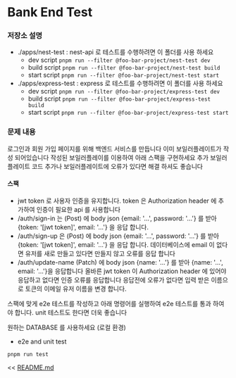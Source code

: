 # Bank End Test

### 저장소 설명

- ./apps/nest-test : nest-api 로 테스트를 수행하려면 이 폴더를 사용 하세요 
  - dev script `pnpm run --filter @foo-bar-project/nest-test dev`
  - build script `pnpm run --filter @foo-bar-project/nest-test build`
  - start script `pnpm run --filter @foo-bar-project/nest-test start`
- ./apps/express-test : express 로 테스트를 수행하려면 이 폴더를 사용 하세요
  - dev script `pnpm run --filter @foo-bar-project/express-test dev`
  - build script `pnpm run --filter @foo-bar-project/express-test build`
  - start script `pnpm run --filter @foo-bar-project/express-test start`


### 문제 내용

로그인과 회원 가입 페이지를 위해 백엔드 서비스를 만듭니다
이미 보일러플레이트가 작성 되어있습니다 작성된 보일러플레이를 이용하여 아래 스팩을 구현하세요 추가 보일러플레이트 코드 추가나 보일러플레이트에 오류가 있다면 해결 하셔도 좋습니다

#### 스팩

- jwt token 로 사용자 인증을 유지합니다. token 은 Authorization header 에 추가하여 인증이 필요한 api 를 사용합니다
- /auth/sign-in 는 (Post) 에 body json {email: '...', password: '...'} 를 받아 {token: '[jwt token]', email: '...'} 을 응답 합니다.
- /auth/sign-up 은 (Post) 에 body json {email: '...', password: '...'} 를 받아 {token: '[jwt token]', email: '...'} 을 응답 합니다. 데이터베이스에 email 이 없다면 유저를 새로 만들고 있다면 만들지 않고 오류를 응답 합니다
- /auth/update-name (Patch) 에 body json {name: '...'} 를 받아 {name: '...', email: '...'}을 응답합니다 올바른 jwt token 이 Authorization header 에 있어야 응답하고 없다면 인증 오류를 응답합니다 응답전에 오류가 없다면 입력 받은 이름으로 토큰의 이메일 유저 이름을 변경 합니다.

스팩에 맞게 e2e 테스트를 작성하고 아래 명령어를 실행하여 e2e 테스트를 통과 하여야 합니다.
unit 테스트도 한다면 더욱 좋습니다

원하는 DATABASE 를 사용하세요 (로컬 환경)

- e2e and unit test
```shell
pnpm run test
```

<< [README.md](README.md)
